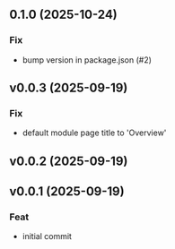 ## 0.1.0 (2025-10-24)

### Fix

- bump version in package.json (#2)

## v0.0.3 (2025-09-19)

### Fix

- default module page title to 'Overview'

## v0.0.2 (2025-09-19)

## v0.0.1 (2025-09-19)

### Feat

- initial commit
